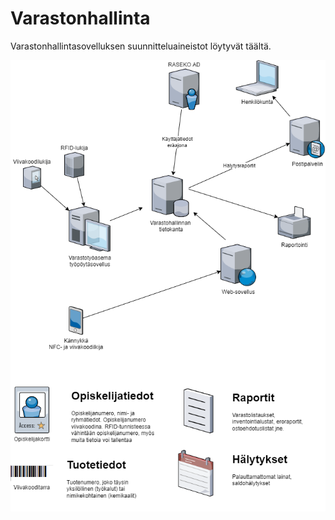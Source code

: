 # Varastonhallinta
Varastonhallintasovelluksen suunnitteluaineistot löytyvät täältä.

![infrastruktuurikaavio](./docs/pictures/Infrastruktuurikaavio.png)
